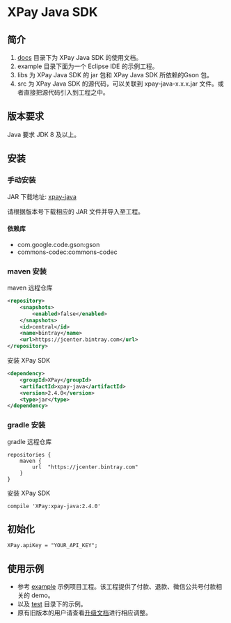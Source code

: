 # XPay Java SDK

## 简介

1. [docs](/docs) 目录下为 XPay Java SDK 的使用文档。
2. example 目录下面为一个 Eclipse IDE 的示例工程。
3. libs 为 XPay Java SDK 的 jar 包和 XPay Java SDK 所依赖的Gson 包。
4. src 为 XPay Java SDK 的源代码，可以关联到 xpay-java-x.x.x.jar 文件。或者直接把源代码引入到工程之中。

## 版本要求

Java 要求 JDK 8 及以上。

## 安装

### 手动安装

JAR 下载地址: [xpay-java](https://jcenter.bintray.com/XPay/xpay-java/)

请根据版本号下载相应的 JAR 文件并导入至工程。

#### 依赖库

- com.google.code.gson:gson
- commons-codec:commons-codec

### maven 安装

maven 远程仓库

``` xml
<repository>
    <snapshots>
        <enabled>false</enabled>
    </snapshots>
    <id>central</id>
    <name>bintray</name>
    <url>https://jcenter.bintray.com</url>
</repository>
```

安装 XPay SDK

``` xml
<dependency>
    <groupId>XPay</groupId>
    <artifactId>xpay-java</artifactId>
    <version>2.4.0</version>
    <type>jar</type>
</dependency>
```

### gradle 安装

gradle 远程仓库

```
repositories {
    maven {
        url  "https://jcenter.bintray.com"
    }
}
```

安装 XPay SDK

```
compile 'XPay:xpay-java:2.4.0'
```

## 初始化

```
XPay.apiKey = "YOUR_API_KEY";
```

## 使用示例

- 参考 [example](/example) 示例项目工程。该工程提供了付款、退款、微信公共号付款相关的 demo。
- 以及 [test](/src/test/java/com/xpay) 目录下的示例。
- 原有旧版本的用户请查看[升级文档](/docs/update/)进行相应调整。
